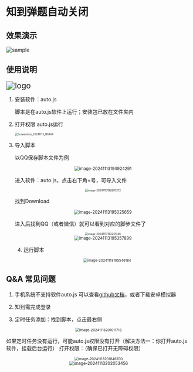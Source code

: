 # 知到弹题自动关闭

## 效果演示

![sample](pic/sample.gif)

## 使用说明

<img src="pic/logo-1731500583745-1.png" alt="logo" style="zoom: 150%;" />

1. 安装软件：auto.js

	脚本是在auto.js软件上运行；安装包已放在文件夹内

2. 打开权限
	auto.js运行

	<img src="pic/Screenshot_20241113_191444.jpg" alt="Screenshot_20241113_191444" style="zoom:50%;" />
	
3. 导入脚本

	以QQ保存脚本文件为例
	<center>
	    <img src="pic/image-20241113194924291.png" alt="image-20241113194924291" style="zoom: 80%;" />
	</center>
	
	

	进入软件：auto.js，点击右下角+号，可导入文件
	
	
	
	<center>
	    <img src="pic/image-20241113192607272.png" alt="image-20241113192607272" style="zoom:50%;" />
	</center>
	
	找到Download

	<center>
	   <img src="pic/image-20241113195025659.png" alt="image-20241113195025659" style="zoom:80%;" />
	</center>
	
	进入后找到QQ（或者微信）就可以看到对应的脚步文件了

	<center>
	    <img src="pic/image-20241113193241046.png" alt="image-20241113193241046" style="zoom:50%;" />
	</center>
	
	

	<center>
	    <img src="pic/image-20241113195357899.png" alt="image-20241113195357899" style="zoom:80%;" />
	</center>
	
	
	4. 运行脚本
	
		<center>
		    <img src="pic/image-20241113195546184.png" alt="image-20241113195546184" style="zoom:67%;" />
		</center>

## Q&A 常见问题

1. 手机系统不支持软件auto.js
    可以查看[github文档](https://github.com/kkevsekk1/AutoX?tab=readme-ov-file)，或者下载安卓模拟器

2. 知到需完成登录

3. 定时任务添加：找到脚本，点击最右侧

  <center>
      <img src="pic/image-20241113201011713.png" alt="image-20241113201011713" style="zoom:67%;" />
  </center>

  如果定时任务没有运行，可能auto.js权限没有打开（解决方法一：你打开auto.js软件，挂载后台运行）
  打开权限：（确保已打开无障碍权限）

  <center>
      <img src="pic/image-20241113201846700.png" alt="image-20241113201846700" style="zoom:67%;" />
  </center>

  <center>
      <img src="pic/image-20241113202053456.png" alt="image-20241113202053456" style="zoom: 80%;" />
  </center>





​	

​	

​	

​	

​	

